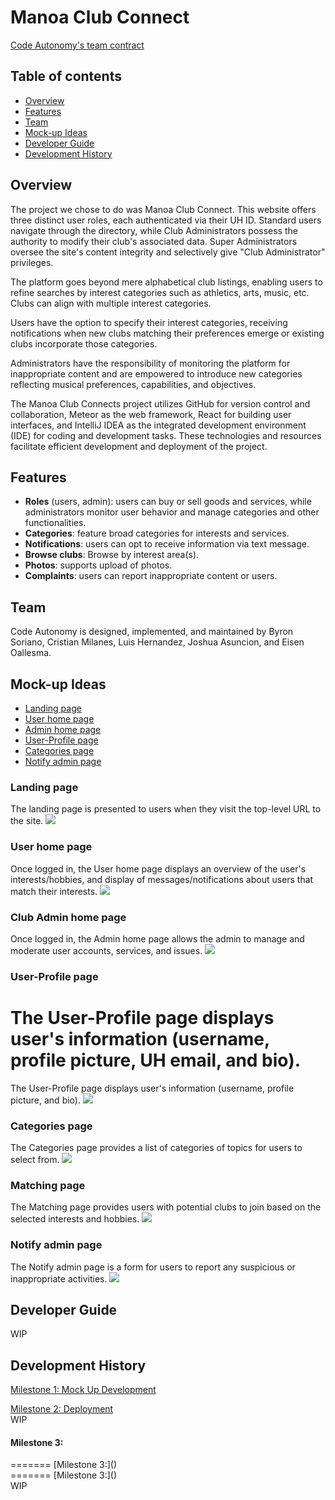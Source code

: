 # Manoa Club Connect 
[Code Autonomy's team contract](https://docs.google.com/document/d/1vnaw9mUNz1EwLI1KBHjaXsj-FHBfhJIuC1sw3JntjSA/edit#heading=h.yb5x12fr8lu2)

## Table of contents
* [Overview](#overview)
* [Features](#features)
* [Team](#team)
* [Mock-up Ideas](#mock-up-ideas)
* [Developer Guide](#developer-guide)
* [Development History](#development-history)

## Overview

The project we chose to do was Manoa Club Connect. This website offers three distinct user roles, each authenticated via their UH ID. Standard users navigate through the directory, while Club Administrators possess the authority to modify their club's associated data. Super Administrators oversee the site's content integrity and selectively give "Club Administrator" privileges.

The platform goes beyond mere alphabetical club listings, enabling users to refine searches by interest categories such as athletics, arts, music, etc. Clubs can align with multiple interest categories.

Users have the option to specify their interest categories, receiving notifications when new clubs matching their preferences emerge or existing clubs incorporate those categories.

Administrators have the responsibility of monitoring the platform for inappropriate content and are empowered to introduce new categories reflecting musical preferences, capabilities, and objectives.

The Manoa Club Connects project utilizes GitHub for version control and collaboration, Meteor as the web framework, React for building user interfaces, and IntelliJ IDEA as the integrated development environment (IDE) for coding and development tasks. These technologies and resources facilitate efficient development and deployment of the project.

## Features
* **Roles** (users, admin): users can buy or sell goods and services, while administrators monitor user behavior and manage categories and other functionalities.
* **Categories**: feature broad categories for interests and services.
* **Notifications**: users can opt to receive information via text message.
* **Browse clubs**: Browse by interest area(s).
* **Photos**: supports upload of photos.
* **Complaints**: users can report inappropriate content or users.

## Team
Code Autonomy is designed, implemented, and maintained by Byron Soriano, Cristian Milanes, Luis Hernandez, Joshua Asuncion, and Eisen Oallesma.

## Mock-up Ideas
  * [Landing page](#landing-page)
  * [User home page](#user-home-page)
  * [Admin home page](#admin-home-page)
  * [User-Profile page](#user-profile-page)
  * [Categories page](#categories-page)
  * [Notify admin page](#notify-admin-page)

### Landing page
The landing page is presented to users when they visit the top-level URL to the site.
<img src="Page-Screenshots/Landing_Page.png">

### User home page
Once logged in, the User home page displays an overview of the user's interests/hobbies, and display of messages/notifications about users that match their interests.
<img src="DrawingMockups/UserHomePage.png">

### Club Admin home page
Once logged in, the Admin home page allows the admin to manage and moderate user accounts, services, and issues.
<img src="DrawingMockups/AdminHome.png">

### User-Profile page
The User-Profile page displays user's information (username, profile picture, UH email, and bio).
=======
The User-Profile page displays user's information (username, profile picture, and bio).
<img src="Page-Screenshots/UserProfile.png">

### Categories page
The Categories page provides a list of categories of topics for users to select from.
<img src="DrawingMockups/Categories.png">

### Matching page
The Matching page provides users with potential clubs to join based on the selected interests and hobbies.
<img src="DrawingMockups/Matching.png">


### Notify admin page
The Notify admin page is a form for users to report any suspicious or inappropriate activities.
<img src="DrawingMockups/Notify.png">

## Developer Guide
WIP

## Development History
[Milestone 1: Mock Up Development](https://github.com/orgs/code-autonomy/projects/4/views/1)

[Milestone 2: Deployment]()
<br>
WIP

<h4>Milestone 3: </h4>
=======
[Milestone 3:]()
<br>
=======
[Milestone 3:]()
<br>
WIP
